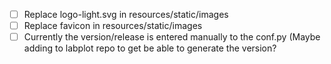 - [ ] Replace logo-light.svg in resources/static/images
- [ ] Replace favicon in resources/static/images
- [ ] Currently the version/release is entered manually to the conf.py (Maybe adding to labplot repo to get be able to generate the version?
